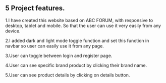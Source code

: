 ## 5 Project features.

1.I have created this website based on ABC FORUM, with responsive to desktop, tablet and mobile. So that the user can use it very easily from any device.

2.I added dark and light mode toggle function and set this function in navbar so user can easily use it from any page.

3.User can toggle between login and register page.

4.User can see specific brand product by clicking their brand name.

5.User can see product details by clicking on details button.
